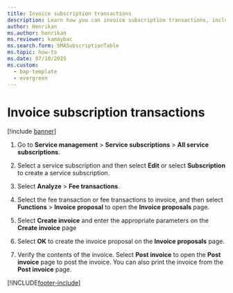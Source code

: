 ```yaml
---
title: Invoice subscription transactions 
description: Learn how you can invoice subscription transactions, including a step-by-step process for invoicing subscription transactions.
author: Henrikan
ms.author: henrikan
ms.reviewer: kamaybac
ms.search.form: SMASubscriptionTable
ms.topic: how-to
ms.date: 07/10/2025
ms.custom: 
  - bap-template
  - evergreen
---
```



# Invoice subscription transactions

[!include [banner](../includes/banner.md)]

1. Go to **Service management** \> **Service subscriptions** \> **All service subscriptions**.

2. Select a service subscription and then select **Edit** or select **Subscription** to create a service subscription.

3. Select **Analyze** \> **Fee transactions**.

4. Select the fee transaction or fee transactions to invoice, and then select **Functions** \> **Invoice proposal** to open the **Invoice proposals** page.

5. Select **Create invoice** and enter the appropriate parameters on the **Create invoice** page

6. Select **OK** to create the invoice proposal on the **Invoice proposals** page.

7. Verify the contents of the invoice. Select **Post invoice** to open the **Post invoice** page to post the invoice. You can also print the invoice from the **Post invoice** page.

[!INCLUDE[footer-include](../../includes/footer-banner.md)]
